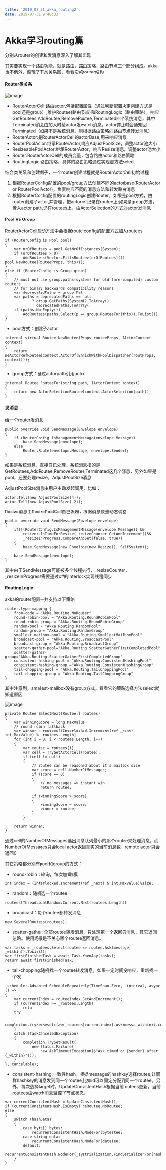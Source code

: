 ```yaml
---
title: '2019_07_31_akka_routing2'
date: 2019-07-31 9:40:33
---
```

# Akka学习routing篇

分别从router的创建和发消息深入了解其实现

其实要实现一个路由功能，就是路由，路由策略，路由节点三个部分组成。akka也不例外，整理了下类关系图，看看它的router结构

#### Router类关系
![image](https://github.com/chenanxing/blog/blob/master/etakka/2019_07_31_akka_routing/akka_routing201.png?raw=true)

- RouterActorCell:路由actor,包括配置属性（通过判断配置决定创建方式是pool还是group）,维护Routee(路由节点)和RoutingLogic（路由策略），响应GetRoutees,AddRoutee,RemoveRoutee,Terminated四个系统消息，其中Terminated消息由加入时给actor发watch消息，actor停止时会通知回Terminated（如果不是系统消息，则根据路由策略向路由节点转发消息）
- RouterActor:是RouterActorCell的actorBase,用来响应消息
- RouterPoolActor:继承RouterActor,响应AdjustPoolSize，调整actor池大小
- ResizeablePoolActor:继承RouterActor，响应Resize消息，调整actor池大小
- Router:RouterActorCell的成员变量，包含路由actor和路由策略
- RoutingLogic:路由策略，具体的路由策略通过实现虚方法select

结合类关系和创建例子，一个router创建过程就是RouterActorCell初始过程
1. 根据RouterConfig配置的pool/group方法创建不同的actorbase(RouterActor or RouterPoolActor)，负责响应不同的消息方法和转发路由消息
2. 根据RouterConfig配置的routingLogic创建Router，如果是pool方式，由router创建子actor,并管理，把actorref记录在routee上;如果是group方法，传入actor path,记在routees上，由ActorSelection的方式向actor发消息

#### Pool Vs Group
RouterActorCell启动方法中会根据routerconfig的配置方式加入routees
```
if (RouterConfig is Pool pool)
{
    var nrOfRoutees = pool.GetNrOfInstances(System);
    if (nrOfRoutees > 0)
        AddRoutees(Vector.Fill<Routee>(nrOfRoutees)(() pool.NewRoutee(RouteeProps, this)));
}
else if (RouterConfig is Group group)
{
    // must not use group.paths(system) for old (nre-compiled) custom routers
    // for binary backwards compatibility reasons
    var deprecatedPaths = group.Path
    var paths = deprecatedPaths == null
            ? group.GetPaths(System)?.ToArray()
            : deprecatedPaths.ToArray(
    if (paths.NonEmpty())
        AddRoutees(paths.Select(p => group.RouteeFor(this)).ToList());
}
```
- pool方式：创建子actor
```
internal virtual Routee NewRoutee(Props routeeProps, IActorContext context)
{
    return neActorRefRoutee(context.ActorOf(EnrichWithPoolDispatcher(routProps, context)));
}
```
- group方式：通过actorpath引用actor
```
internal Routee RouteeFor(string path, IActorContext context)
{
    return new ActorSelectionRoutee(context.ActorSelection(path));
}
```

#### 发消息
给一个router发消息
```
public override void SendMessage(Envelope envelope)
{
    if (RouterConfig.IsManagementMessage(envelope.Message))
        base.SendMessage(envelope);
    else
        Router.Route(envelope.Message, envelope.Sender);
}
```
如果是系统消息，直接自已处理。系统消息指的是GetRoutees,AddRoutee,RemoveRoutee,Terminated这几个消息，另外如果是pool，还要处理resize，AdjustPoolSize消息

AdjustPoolSize消息由用户主动发起调用，比如：
```
actor.Tell(new AdjustPoolSize(4));
actor.Tell(new AdjustPoolSize(-2));
```

Resize消息由ResizePoolCell自己发起，根据消息数量动态调整
```
public override void SendMessage(Envelope envelope)
{
    if(!(RouterConfig.IsManagementMessage(envelope.Message)) &&
        resizer.IsTimeForResize(_resizeCounter.GetAndIncrement()&&
        _resizeInProgress.CompareAndSet(false, true))
    {
        base.SendMessage(new Envelope(new Resize(), SelfSystem));
    
    base.SendMessage(envelope);
}
```
其中由于SendMessage可能被多个线程执行，_resizeCounter，_resizeInProgress需要通过c#的Interlock实现线程同步

#### RoutingLogic
akka的router配置一共支持以下策略
```
router.type-mapping {
    from-code = "Akka.Routing.NoRouter"
    round-robin-pool = "Akka.Routing.RoundRobinPool"
    round-robin-group = "Akka.Routing.RoundRobinGroup"
    random-pool = "Akka.Routing.RandomPool"
    random-group = "Akka.Routing.RandomGroup"
    smallest-mailbox-pool = "Akka.Routing.SmallestMailboxPool"
    broadcast-pool = "Akka.Routing.BroadcastPool"
    broadcast-group = "Akka.Routing.BroadcastGroup"
    scatter-gather-pool="Akka.Routing.ScatterGatherFirstCompletedPool"
    scatter-gather-group="Akka.Routing.ScatterGatherFirstCompletedGroup"
    consistent-hashing-pool = "Akka.Routing.ConsistentHashingPool"
    consistent-hashing-group ="Akka.Routing.ConsistentHashingGroup"
    tail-chopping-pool = "Akka.Routing.TailChoppingPool"
    tail-chopping-group = "Akka.Routing.TailChoppingGroup"
}
```
其中注意到，smallest-mailbox没有group方式。看看它的策略选择方法select就知道原因

![image](https://github.com/chenanxing/blog/blob/master/etakka/2019_07_31_akka_routing/akka_routing202.png?raw=true)
```
private Routee SelectNext(Routee[] routees)
{
    var winningScore = long.MaxValue
    // round robin fallback
    var winner = routees[(Interlocked.Increment(ref _next) int.MaxValue) %  routees.Length]
    for (int i = 0; i < routees.Length; i++)
    {
        var routee = routees[i];
        var cell = TryGetActorCell(routee);
        if (cell != null)
        {
            // routee can be reasoned about it's mailbox size
            var score = cell.NumberOfMessages;
            if (score == 0)
            {
                // no messages => instant win    
                return routee;
            
            if (winningScore > score)
            {
                winningScore = score;
                winner = routee;
            }
        }
    
    return winner;
}
```
通过cell的NumberOfMessages选出消息队列最小的那个routee来处理消息，而NumberOfMessages只会local actor返回真实的当前消息数，remote actor只会返回0

其它策略都分别有pool和group的方式：
- round-robin：轮询，每次加1取模
```
int index = (Interlocked.Increment(ref _next) & int.MaxValue)%size;
```
- random：随机选一个routee
```
routees[ThreadLocalRandom.Current.Next(routees.Length)]
```
- broadcast：每个routee都转发消息
```
new SeveralRoutees(routees);
```
- scatter-gather: 全部routee转发消息，只处理第一个返回的消息，其它返回忽略。使用场景是不关心哪个routee返回消息。
```
var tasks = _routees.Select(routee => routee.Ask(message, _within)).ToList();
var firstFinishedTask = await Task.WhenAny(tasks);
return await firstFinishedTask;
```
- tail-chopping:随机找一个routee转发消息，如果一定时间没响应，重新找一个发
```
_scheduler.Advanced.ScheduleRepeatedly(TimeSpan.Zero, _interval, async () =>
{
    var currentIndex = routeeIndex.GetAndIncrement();
    if (currentIndex >= _routees.Length) 
        retu
    try

        completion.TrySetResult(aw(_routees[currentIndex].Ask(messa_within)).ConfigureAwait(false));
    }
    catch (TaskCanceledException)
    {
        completion.TrySetResult(
            new Status.Failure(
                new AskTimeoutException($"Ask timed on {sender} after {_within}")));
    }
}, cancelable);
```
- consistent-hashing:一致性hash，根据message的hashkey选择routee,让同样hashkey的消息发到同一个routee,比如id可以固定分配到同一个routee。另外，每次选择target时，UpdateConsistentHash根据当前routees更新，当前routees由watch消息监控了节点状态。
```
var currentConsistentHash = UpdateConsistentHash();
if (currentConsistentHash.IsEmpty) reRoutee.NoRoutee;
else
{
    switch (hashData)
    {
        case byte[] bytes:
            recurrentConsistentHash.NodeFor(bytestee;
        case string data:
            recurrentConsistentHash.NodeFor(data)ee;
        default:
            recurrentConsistentHash.NodeFor(_systrialization.FindSerializerFor(hashDToBinary(hashData)).Routee;
    }
}
```
